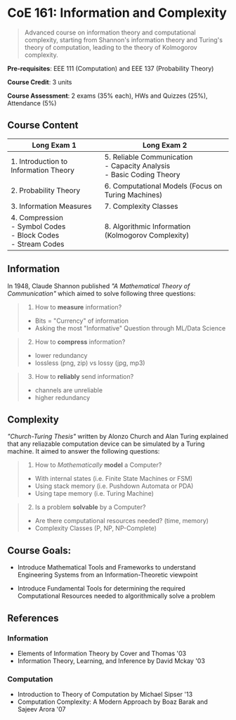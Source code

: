 
# CoE 161: Information and Complexity

> Advanced course on information theory and computational complexity, starting from Shannon's information theory and Turing's theory of computation, leading to the theory of Kolmogorov complexity.

**Pre-requisites**: EEE 111 (Computation) and EEE 137 (Probability Theory)

**Course Credit**: 3 units

**Course Assessment**: 2 exams (35% each), HWs and Quizzes (25%), Attendance (5%)

## Course Content

| Long Exam 1 | Long Exam 2 |
| --------------------------------------| -------------------------- |
| 1. Introduction to Information Theory | 5. Reliable Communication<br>- Capacity Analysis<br>- Basic Coding Theory |
| 2. Probability Theory | 6. Computational Models (Focus on Turing Machines) |
| 3. Information Measures | 7. Complexity Classes |
| 4. Compression<br>- Symbol Codes<br>- Block Codes<br>- Stream Codes | 8. Algorithmic Information (Kolmogorov Complexity) |


## Information

In 1948, Claude Shannon published *"A Mathematical Theory of Communication"* which aimed to solve following three questions:

> 1. How to **measure** information?
> - Bits = "Currency" of information
> - Asking the most "Informative" Question through ML/Data Science

> 2. How to **compress** information?
> - lower redundancy
> - lossless (png, zip) vs lossy (jpg, mp3)

> 3. How to **reliably** send information?
> - channels are unreliable
> - higher redundancy

## Complexity

*"Church-Turing Thesis"* written by Alonzo Church and Alan Turing explained that any reliazable computation device can be simulated by a Turing machine. It aimed to answer the following questions:

> 1. How to *Mathematically* **model** a Computer?
> - With internal states (i.e. Finite State Machines or FSM)
> - Using stack memory (i.e. Pushdown Automata or PDA)
> - Using tape memory (i.e. Turing Machine)

> 2. Is a problem **solvable** by a Computer?
> - Are there computational resources needed? (time, memory)
> - Complexity Classes (P, NP, NP-Complete)

## Course Goals:

- Introduce Mathematical Tools and Frameworks to understand Engineering Systems from an Information-Theoretic viewpoint

- Introduce Fundamental Tools for determining the required Computational Resources needed to algorithmically solve a problem

## References

### Information
- Elements of Information Theory by Cover and Thomas '03
- Information Theory, Learning, and Inference by David Mckay '03

### Computation
- Introduction to Theory of Computation by Michael Sipser '13
- Computation Complexity: A Modern Approach by Boaz Barak and Sajeev Arora '07